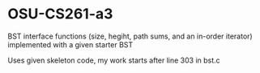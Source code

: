 # OSU-CS261-a3
BST interface functions (size, hegiht, path sums, and an in-order iterator) implemented with a given starter BST

Uses given skeleton code, my work starts after line 303 in bst.c
